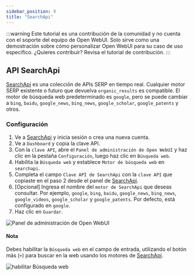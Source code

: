 ```yaml
---
sidebar_position: 9
title: "SearchApi"
---
```


:::warning
Este tutorial es una contribución de la comunidad y no cuenta con el soporte del equipo de Open WebUI. Solo sirve como una demostración sobre cómo personalizar Open WebUI para su caso de uso específico. ¿Quieres contribuir? Revisa el tutorial de contribución.
:::

## API SearchApi

[SearchApi](https://searchapi.io) es una colección de APIs SERP en tiempo real. Cualquier motor SERP existente o futuro que devuelva `organic_results` es compatible. El motor de búsqueda web predeterminado es `google`, pero se puede cambiar a `bing`, `baidu`, `google_news`, `bing_news`, `google_scholar`, `google_patents` y otros.

### Configuración

1. Ve a [SearchApi](https://searchapi.io) y inicia sesión o crea una nueva cuenta.
2. Ve a `Dashboard` y copia la clave API.
3. Con la `clave API`, abre el `Panel de administración de Open WebUI` y haz clic en la pestaña `Configuración`, luego haz clic en `Búsqueda web`.
4. Habilita la `Búsqueda web` y establece `Motor de búsqueda web` en `searchapi`.
5. Completa el campo `Clave API de SearchApi` con la `clave API` que copiaste en el paso 2 desde el panel de [SearchApi](https://www.searchapi.io/).
6. [Opcional] Ingresa el nombre del `motor de SearchApi` que deseas consultar. Por ejemplo, `google`, `bing`, `baidu`, `google_news`, `bing_news`, `google_videos`, `google_scholar` y `google_patents`. Por defecto, está configurado en `google`.
7. Haz clic en `Guardar`.

![Panel de administración de Open WebUI](/images/tutorial_searchapi_search.png)

#### Nota

Debes habilitar la `Búsqueda web` en el campo de entrada, utilizando el botón más (`+`) para buscar en la web usando los motores de [SearchApi](https://www.searchapi.io/).

![habilitar Búsqueda web](/images/enable_web_search.png)
